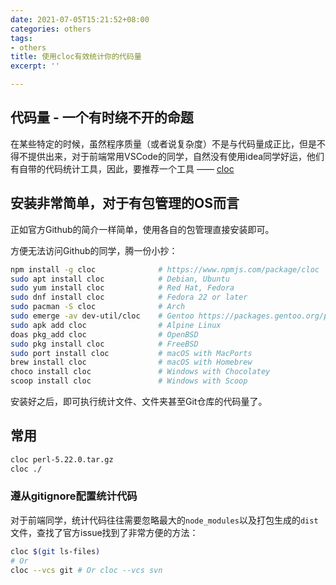 ```yaml
---
date: 2021-07-05T15:21:52+08:00
categories: others
tags:
- others
title: 使用cloc有效统计你的代码量
excerpt: ''

---
```

## 代码量 - 一个有时绕不开的命题

在某些特定的时候，虽然程序质量（或者说复杂度）不是与代码量成正比，但是不得不提供出来，对于前端常用VSCode的同学，自然没有使用idea同学好运，他们有自带的代码统计工具，因此，要推荐一个工具 —— [cloc](https://github.com/AlDanial/cloc)

## 安装非常简单，对于有包管理的OS而言

正如官方Github的简介一样简单，使用各自的包管理直接安装即可。

方便无法访问Github的同学，腾一份小抄：

```bash
npm install -g cloc              # https://www.npmjs.com/package/cloc
sudo apt install cloc            # Debian, Ubuntu
sudo yum install cloc            # Red Hat, Fedora
sudo dnf install cloc            # Fedora 22 or later
sudo pacman -S cloc              # Arch
sudo emerge -av dev-util/cloc    # Gentoo https://packages.gentoo.org/packages/dev-util/cloc
sudo apk add cloc                # Alpine Linux
doas pkg_add cloc                # OpenBSD
sudo pkg install cloc            # FreeBSD
sudo port install cloc           # macOS with MacPorts
brew install cloc                # macOS with Homebrew
choco install cloc               # Windows with Chocolatey
scoop install cloc               # Windows with Scoop
```

安装好之后，即可执行统计文件、文件夹甚至Git仓库的代码量了。

## 常用

```bash
cloc perl-5.22.0.tar.gz
cloc ./
```

### 遵从gitignore配置统计代码

对于前端同学，统计代码往往需要忽略最大的`node_modules`以及打包生成的`dist`文件，查找了官方issue找到了非常方便的方法：

```bash
cloc $(git ls-files) 
# Or
cloc --vcs git # Or cloc --vcs svn
```


